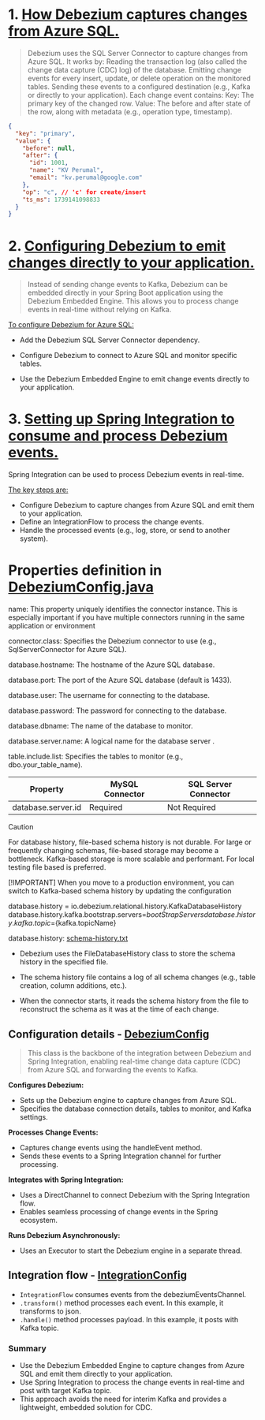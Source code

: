 # 1. <ins>How Debezium captures changes from Azure SQL.</ins>
> Debezium uses the SQL Server Connector to capture changes from Azure SQL. It works by:
> Reading the transaction log (also called the change data capture (CDC) log) of the database.
> Emitting change events for every insert, update, or delete operation on the monitored tables.
> Sending these events to a configured destination (e.g., Kafka or directly to your application).
>Each change event contains:
>Key: The primary key of the changed row.
>Value: The before and after state of the row, along with metadata (e.g., operation type, timestamp).
``` json
{
  "key": "primary",
  "value": {
    "before": null,
    "after": {
      "id": 1001,
      "name": "KV Perumal",
      "email": "kv.perumal@google.com"
    },
    "op": "c", // 'c' for create/insert
    "ts_ms": 1739141098833
  }
}
```
# 2. <ins>Configuring Debezium to emit changes directly to your application.</ins>
> Instead of sending change events to Kafka, Debezium can be embedded directly in your Spring Boot application using the Debezium Embedded Engine. 
> This allows you to process change events in real-time without relying on Kafka.

<ins>To configure Debezium for Azure SQL:</ins>

- Add the Debezium SQL Server Connector dependency.

- Configure Debezium to connect to Azure SQL and monitor specific tables.

- Use the Debezium Embedded Engine to emit change events directly to your application.

# 3. <ins> Setting up Spring Integration to consume and process Debezium events.</ins>
Spring Integration can be used to process Debezium events in real-time. 

<ins>The key steps are:</ins>

- Configure Debezium to capture changes from Azure SQL and emit them to your application.
- Define an IntegrationFlow to process the change events.
- Handle the processed events (e.g., log, store, or send to another system).

# Properties definition in [DebeziumConfig.java](https://github.com/reachkvperumal/debezium/blob/main/src/main/java/com/kv/debezium/example/cdc_example/configuration/DebeziumConfig.java)

name: This property uniquely identifies the connector instance. 
      This is especially important if you have multiple connectors running in the same application or environment

connector.class: Specifies the Debezium connector to use (e.g., SqlServerConnector for Azure SQL).

database.hostname: The hostname of the Azure SQL database.

database.port: The port of the Azure SQL database (default is 1433).

database.user: The username for connecting to the database.

database.password: The password for connecting to the database.

database.dbname: The name of the database to monitor.

database.server.name: A logical name for the database server .

table.include.list: Specifies the tables to monitor (e.g., dbo.your_table_name).


|Property  |	MySQL Connector  | 	SQL Server Connector  |
|--------- |-------------------- |------------------------|
|database.server.id |	Required | 	Not Required          |

> [!CAUTION]
> For database history, file-based schema history is not durable.
> For large or frequently changing schemas, file-based storage may become a bottleneck. 
> Kafka-based storage is more scalable and performant.
> For local testing file based is preferred.
> 
> [!IMPORTANT]
> When you move to a production environment, you can switch to Kafka-based schema history by updating the configuration
> 
> database.history = io.debezium.relational.history.KafkaDatabaseHistory
> database.history.kafka.bootstrap.servers=${bootStrapServers}
> database.history.kafka.topic=${kafka.topicName}

database.history: [schema-history.txt](src/main/resources/db/schema-history.txt) 

- Debezium uses the FileDatabaseHistory class to store the schema history in the specified file.

- The schema history file contains a log of all schema changes (e.g., table creation, column additions, etc.).

- When the connector starts, it reads the schema history from the file to reconstruct the schema as it was at the time of each change.

## Configuration details - [DebeziumConfig](https://github.com/reachkvperumal/debezium/blob/main/src/main/java/com/kv/debezium/example/cdc_example/configuration/IntegrationConfig.java)
> This class is the backbone of the integration between Debezium and Spring Integration, 
> enabling real-time change data capture (CDC) from Azure SQL and forwarding the events to Kafka.

**Configures Debezium:**
- Sets up the Debezium engine to capture changes from Azure SQL.
- Specifies the database connection details, tables to monitor, and Kafka settings.

**Processes Change Events:**
- Captures change events using the handleEvent method.
- Sends these events to a Spring Integration channel for further processing.

**Integrates with Spring Integration:**
- Uses a DirectChannel to connect Debezium with the Spring Integration flow.
- Enables seamless processing of change events in the Spring ecosystem.

**Runs Debezium Asynchronously:**
- Uses an Executor to start the Debezium engine in a separate thread.

## Integration flow - [IntegrationConfig](src/main/java/com/kv/debezium/example/cdc_example/configuration/IntegrationConfig.java)
- `IntegrationFlow` consumes events from the debeziumEventsChannel.
- `.transform()` method processes each event. In this example, it transforms to json.
- `.handle()` method processes payload. In this example, it posts with Kafka topic.

### Summary
- Use the Debezium Embedded Engine to capture changes from Azure SQL and emit them directly to your application.
- Use Spring Integration to process the change events in real-time and post with target Kafka topic.
- This approach avoids the need for interim Kafka and provides a lightweight, embedded solution for CDC.
